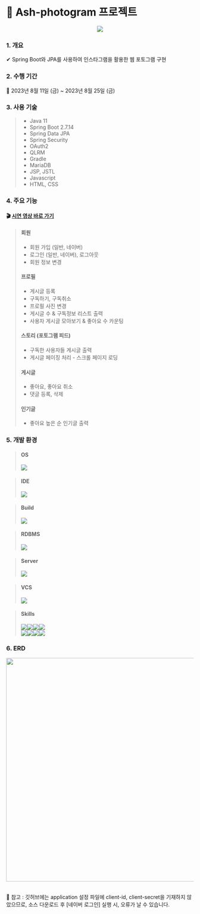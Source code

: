 # 👾 Ash-photogram 프로젝트
<p align="center">
  <img src="https://github.com/Ahram-Jeong/Ash-photogram/assets/86512230/b3a04914-7e40-41af-a35b-9cae91315881">
</p>

### 1. 개요
✔ Spring Boot와 JPA를 사용하여 인스타그램을 활용한 웹 포토그램 구현
### 2. 수행 기간
📅 2023년 8월 11일 (금) ~ 2023년 8월 25일 (금)
### 3. 사용 기술
>- Java 11
>- Spring Boot 2.7.14
>- Spring Data JPA
>- Spring Security
>- OAuth2
>- QLRM
>- Gradle
>- MariaDB
>- JSP, JSTL
>- Javascript
>- HTML, CSS
### 4. 주요 기능
#### 🎬 [**시연 영상 바로 가기**](https://drive.google.com/drive/folders/1IXYNbeZjxf42_J4VUxY_3i28HxBhgKhG?usp=sharing)
> #### 회원
>- 회원 가입 (일반, 네이버)
>- 로그인 (일반, 네이버), 로그아웃
>- 회원 정보 변경
> #### 프로필
>- 게시글 등록
>- 구독하기, 구독취소
>- 프로필 사진 변경
>- 게시글 수 & 구독정보 리스트 출력
>- 사용자 게시글 모아보기 & 좋아요 수 카운팅
> #### 스토리 (포토그램 피드)
>- 구독한 사용자들 게시글 출력
>- 게시글 페이징 처리 - 스크롤 페이지 로딩
> #### 게시글
>- 좋아요, 좋아요 취소
>- 댓글 등록, 삭제
> #### 인기글
>- 좋아요 높은 순 인기글 출력

### 5. 개발 환경
> #### OS
> <img src="https://img.shields.io/badge/windows-0078D4?style=for-the-badge&logo=windows&logoColor=white">

> #### IDE
> <img src="https://img.shields.io/badge/intellijidea-000000?style=for-the-badge&logo=intellijidea&logoColor=white">

> #### Build
> <img src="https://img.shields.io/badge/gradle-02303A?style=for-the-badge&logo=gradle&logoColor=white">

> #### RDBMS
> <img src="https://img.shields.io/badge/mariadb-1F305F?style=for-the-badge&logo=mariadb&logoColor=white">

> #### Server
> <img src="https://img.shields.io/badge/apachetomcat-F8DC75?style=for-the-badge&logo=apachetomcat&logoColor=white">

> #### VCS
> <img src="https://img.shields.io/badge/github-181717?style=for-the-badge&logo=github&logoColor=white">

> #### Skills
> <img src="https://img.shields.io/badge/java-007396?style=for-the-badge&logo=java&logoColor=white"><img src="https://img.shields.io/badge/springboot-6DB33F?style=for-the-badge&logo=springboot&logoColor=white"><img src="https://img.shields.io/badge/springsecurity-00A98F?style=for-the-badge&logo=springsecurity&logoColor=white"><img src="https://img.shields.io/badge/jpa-FFC801?style=for-the-badge&logo=jpa&logoColor=white"><br/><img src="https://img.shields.io/badge/javascript-F7DF1E?style=for-the-badge&logo=javascript&logoColor=white"><img src="https://img.shields.io/badge/html5-E34F26?style=for-the-badge&logo=html5&logoColor=white"><img src="https://img.shields.io/badge/css-1572B6?style=for-the-badge&logo=css3&logoColor=white"><img src="https://img.shields.io/badge/jquery-FF4154?style=for-the-badge&logo=jquery&logoColor=white">

### 6. ERD
<img src="https://github.com/Ahram-Jeong/Ash-photogram/assets/86512230/16aae36f-5c66-4fec-9123-93bcc0f52978" width="600px"><br/><br/>

🧾 참고 : 깃허브에는 application 설정 파일에 client-id, client-secret을 기재하지 않았으므로, 소스 다운로드 후 [네이버 로그인] 실행 시, 오류가 날 수 있습니다.
